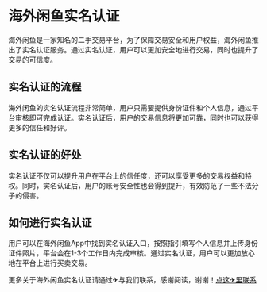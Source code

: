 # 海外闲鱼实名认证

海外闲鱼是一家知名的二手交易平台，为了保障交易安全和用户权益，海外闲鱼推出了实名认证服务。通过实名认证，用户可以更加安全地进行交易，同时也提升了交易的可信度。

## 实名认证的流程

海外闲鱼的实名认证流程非常简单，用户只需要提供身份证件和个人信息，通过平台审核即可完成认证。实名认证后，用户的交易信息将更加可靠，同时也可以获得更多的信任和好评。

## 实名认证的好处

实名认证不仅可以提升用户在平台上的信任度，还可以享受更多的交易权益和特权。同时，实名认证后，用户的账号安全性也会得到提升，有效防范了一些不法分子的侵害。

## 如何进行实名认证

用户可以在海外闲鱼App中找到实名认证入口，按照指引填写个人信息并上传身份证件照片，平台会在1-3个工作日内完成审核。通过实名认证，用户可以更加放心地在平台上进行买卖交易。

更多关于海外闲鱼实名认证请通过✈与我们联系，感谢阅读，谢谢！[点这✈里联系](https://a.k02.cc)